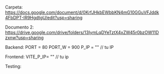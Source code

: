 Carpeta:
https://docs.google.com/document/d/0KrfJHkbEWbbKN4mG10GGuVFJddk4FbDPT-IR9HgdtgU/edit?usp=sharing

Documento 2:
https://drive.google.com/drive/folders/13IymLqDYeTztX4xZW45r0bzOW11Dzxnw?usp=sharing


Backend:
PORT = 80
PORT_W = 900
P_IP = "" // tu IP

Frontend:
VITE_P_IP= "" // tu ip

Testing:
